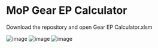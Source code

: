 # MoP Gear EP Calculator

Download the repository and open Gear EP Calculator.xlsm

![image](https://github.com/nttLIVE/MoP_Gear_EP_Calculator/assets/42638240/9e0ce810-5c45-4e44-9b22-5d5cb08fe687)
![image](https://github.com/nttLIVE/MoP_Gear_EP_Calculator/assets/42638240/3d408b89-d715-4d5e-8bc0-ab6ff6e42022)
![image](https://github.com/nttLIVE/MoP_Gear_EP_Calculator/assets/42638240/3e3eae2c-dcd5-4832-bbe8-0c05cb502937)
